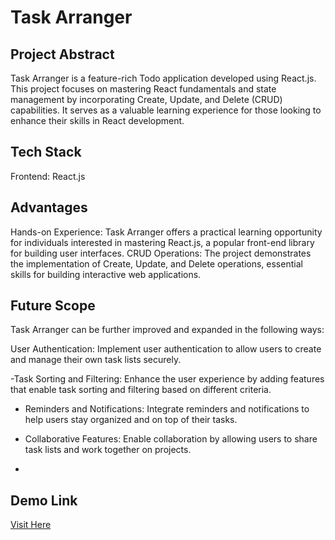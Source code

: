 # Task Arranger

## Project Abstract
Task Arranger is a feature-rich Todo application developed using React.js. This project focuses on mastering React fundamentals and state management by incorporating Create, Update, and Delete (CRUD) capabilities. It serves as a valuable learning experience for those looking to enhance their skills in React development.

## Tech Stack
Frontend: React.js

## Advantages
Hands-on Experience: Task Arranger offers a practical learning opportunity for individuals interested in mastering React.js, a popular front-end library for building user interfaces.
CRUD Operations: The project demonstrates the implementation of Create, Update, and Delete operations, essential skills for building interactive web applications.

## Future Scope
Task Arranger can be further improved and expanded in the following ways: <br> <p>
 User Authentication: Implement user authentication to allow users to create and manage their own task lists securely. <br> <p>
-Task Sorting and Filtering: Enhance the user experience by adding features that enable task sorting and filtering based on different criteria. <br> <p>
- Reminders and Notifications: Integrate reminders and notifications to help users stay organized and on top of their tasks. <br> <p>
- Collaborative Features: Enable collaboration by allowing users to share task lists and work together on projects. <br> <p>
- 
## Demo Link
<a href="https://lambent-kitsune-8220fa.netlify.app/">Visit Here</a>

